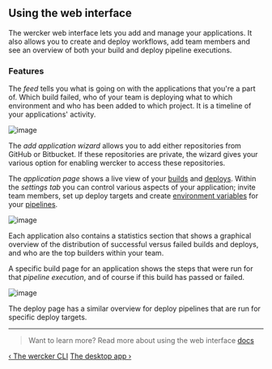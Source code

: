 ## Using the web interface

The wercker web interface lets you add and manage your applications.
It also allows you to create and deploy workflows, add team members and see
an overview of both your build and deploy pipeline executions.

### Features

The *feed* tells you what is going on with the applications that you're a
part of. Which build failed, who of your team is deploying what to which
environment and who has been added to which project. It is a timeline of
your applications' activity.


![image](/images/feed-add-app.png)

The *add application wizard* allows you to add either repositories from
GitHub or Bitbucket. If these repositories are private, the wizard gives
your various option for enabling wercker to access these repositories.

The *application page* shows a live view of your
[builds](/learn/build/introduction.html) and
[deploys](/learn/deploy/introduction.html). Within the *settings tab* you can
control various aspects of your application; invite team members, set up deploy
targets and create
[environment variables](/learn/wercker-yml/environment-variables.html)
for your [pipelines](/learn/pipelines/introduction.html).

![image](/images/app-stats.png)

Each application also contains a statistics section that shows a
graphical overview of the distribution of successful versus failed builds
and deploys, and who are the top builders within your team.

A specific build page for an application shows the steps that were
run for that *pipeline execution*, and of course if this build has passed or
failed.

![image](/images/build-deploy.png)

The deploy page has a similar overview for deploy pipelines that are
run for specific deploy targets.

- - -
> Want to learn more? Read more about using the web interface
> [docs](/docs/web-interface/index.html)

[&lsaquo; The wercker CLI](/learn/basics/the-wercker-cli.html "nav previous basics")
[The desktop app &rsaquo;](/learn/basics/the-desktop-app.html "nav next basics")
